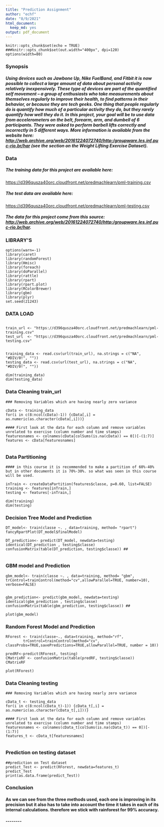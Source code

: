 ```yaml
---
title: "Prediction Assignment"
author: "echf"
date: "8/9/2021"
html_document:
  keep_md: yes
output: pdf_document  
---
```


```{r setup, include=TRUE}
knitr::opts_chunk$set(echo = TRUE)
###knitr::opts_chunk$set(out.width="400px", dpi=120)
options(width=80)
```

### Synopsis

##### Using devices such as Jawbone Up, Nike FuelBand, and Fitbit it is now possible to collect a large amount of data about personal activity relatively inexpensively. These type of devices are part of the quantified self movement – a group of enthusiasts who take measurements about themselves regularly to improve their health, to find patterns in their behavior, or because they are tech geeks. One thing that people regularly do is quantify how much of a particular activity they do, but they rarely quantify how well they do it. In this project, your goal will be to use data from accelerometers on the belt, forearm, arm, and dumbell of 6 participants. They were asked to perform barbell lifts correctly and incorrectly in 5 different ways. More information is available from the website here: http://web.archive.org/web/20161224072740/http:/groupware.les.inf.puc-rio.br/har (see the section on the Weight Lifting Exercise Dataset).

### Data

##### The training data for this project are available here:

https://d396qusza40orc.cloudfront.net/predmachlearn/pml-training.csv

##### The test data are available here:

https://d396qusza40orc.cloudfront.net/predmachlearn/pml-testing.csv

##### The data for this project come from this source: http://web.archive.org/web/20161224072740/http:/groupware.les.inf.puc-rio.br/har. 


### LIBRARY'S

```{r}
options(warn=-1)
library(caret)
library(randomForest)
library(Hmisc)
library(foreach)
library(doParallel)
library(rattle)
library(rpart)
library(rpart.plot)
library(RColorBrewer)
library(gbm)
library(plyr)
set.seed(21243)
```


### DATA LOAD

```{r}

train_url <- "https://d396qusza40orc.cloudfront.net/predmachlearn/pml-training.csv"
test_url  <- "https://d396qusza40orc.cloudfront.net/predmachlearn/pml-testing.csv"


training_data <- read.csv(url(train_url), na.strings = c("NA", "#DIV/0!", ""))
testing_data <- read.csv(url(test_url), na.strings = c("NA", "#DIV/0!", ""))

dim(training_data)
dim(testing_data)
```


### Data Cleaning train_url
```{r}
### Removing Variables which are having nearly zero variance

cData <- training_data
for(i in c(8:ncol(cData)-1)) {cData[,i] = as.numeric(as.character(cData[,i]))}

#### First look at the data for each column and remove variables unrelated to exercise (column number and time stamps)
featuresnames <- colnames(cData[colSums(is.na(cData)) == 0])[-(1:7)]
features <- cData[featuresnames]


```

### Data Partitioning 

```{r}
#### in this course it is recommended to make a partition of 60%-40% but in other documents it is 70%-30%. so what was seen in this course will be used. 

inTrain <- createDataPartition(features$classe, p=0.60, list=FALSE)
training <- features[inTrain,]
testing <- features[-inTrain,]

dim(training)
dim(testing)

```


### Decision Tree Model and Prediction
```{r fig.align="center" , include=TRUE}
DT_model<- train(classe ~. , data=training, method= "rpart")
fancyRpartPlot(DT_model$finalModel)

DT_prediction<- predict(DT_model, newdata=testing)
identical(DT_prediction , testing$classe)
confusionMatrix(table(DT_prediction, testing$classe)) ##


```

### GBM model and Prediction
```{r fig.align="center" , include=TRUE}
gbm_model<- train(classe ~. , data=training, method= "gbm", trControl=trainControl(method="cv",allowParallel=TRUE, number=10), verbose=FALSE)


gbm_prediction<- predict(gbm_model, newdata=testing)
identical(gbm_prediction , testing$classe)
confusionMatrix(table(gbm_prediction, testing$classe)) ##

plot(gbm_model)
```


###  Random Forest Model and Prediction

```{r fig.align="center" , include=TRUE}
RForest <- train(classe~., data=training, method="rf", 
        trControl=trainControl(method="cv", classProbs=TRUE,savePredictions=TRUE,allowParallel=TRUE, number = 10))

predRF<-predict(RForest, testing)
CMatrixRF <- confusionMatrix(table(predRF, testing$classe))
CMatrixRF

```

```{r fig.align="center" , include=TRUE}
plot(RForest)
```



### Data Cleaning testing
```{r}
### Removing Variables which are having nearly zero variance

cData_t <- testing_data
for(i in c(8:ncol(cData_t)-1)) {cData_t[,i] = as.numeric(as.character(cData_t[,i]))}

#### First look at the data for each column and remove variables unrelated to exercise (column number and time stamps)
featuresnames <- colnames(cData_t[colSums(is.na(cData_t)) == 0])[-(1:7)]
features_t <- cData_t[featuresnames]


```
### Prediction on testing dataset

```{r}
##prediction on Test dataset
predict_Test <- predict(RForest, newdata=features_t)
predict_Test
print(as.data.frame(predict_Test))
```

### Conclusion
#### As we can see from the three methods used, each one is improving in its precision but it also has to take into account the time it takes in each of its internal calculations. therefore we stick with rainforest for 99% accuracy. 


#####  --------



